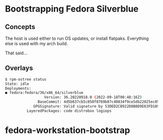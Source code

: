 # Bootstrapping Fedora Silverblue

## Concepts

The host is used either to run OS updates, or install flatpaks. Everything else is used with
my arch build.

That said...

## Overlays

```bash
$ rpm-ostree status
State: idle
Deployments:
● fedora:fedora/36/x86_64/silverblue
                  Version: 36.20220918.0 (2022-09-18T00:48:16Z)
               BaseCommit: 4d5b637cb5c050f8769b87c40834f9ce5db22025ec05baafa54eab3e2703c8f6
             GPGSignature: Valid signature by 53DED2CB922D8B8D9E63FD18999F7CBF38AB71F4
          LayeredPackages: code distrobox logiops
```
# fedora-workstation-bootstrap
